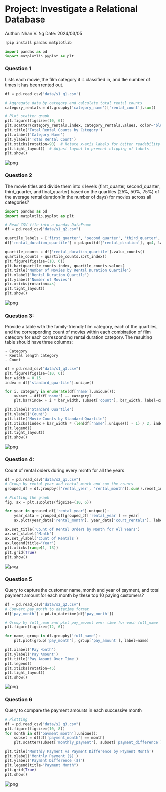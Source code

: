 # Project: Investigate a Relational Database
Author: Nhan V. Ng
Date: 2024/03/05


```python
!pip install pandas matplotlib
```


```python
import pandas as pd
import matplotlib.pyplot as plt
```

### Question 1
Lists each movie, the film category it is classified in, and the number of times it has been rented out.


```python
df = pd.read_csv('data/s1_q1.csv')

# Aggregate data by category and calculate total rental counts
category_rentals = df.groupby('category_name')['rental_count'].sum()

# Plot scatter graph
plt.figure(figsize=(10, 6))
plt.scatter(category_rentals.index, category_rentals.values, color='blue')
plt.title('Total Rental Counts by Category')
plt.xlabel('Category Name')
plt.ylabel('Total Rental Count')
plt.xticks(rotation=90)  # Rotate x-axis labels for better readability
plt.tight_layout()  # Adjust layout to prevent clipping of labels
plt.show()
```


    
![png](analyst_files/analyst_4_0.png)
    


### Question 2
The movie titles and divide them into 4 levels (first_quarter, second_quarter, third_quarter, and final_quarter) based on the quartiles (25%, 50%, 75%) of the average rental duration(in the number of days) for movies across all categories?


```python
import pandas as pd
import matplotlib.pyplot as plt

# Read CSV file into a pandas DataFrame
df = pd.read_csv("data/s1_q2.csv")

quartile_labels = ['first_quarter', 'second_quarter', 'third_quarter', 'final_quarter']
df['rental_duration_quartile'] = pd.qcut(df['rental_duration'], q=4, labels=quartile_labels)

quartile_counts = df['rental_duration_quartile'].value_counts()
quartile_counts = quartile_counts.sort_index()
plt.figure(figsize=(10, 6))
plt.bar(quartile_counts.index, quartile_counts.values)
plt.title('Number of Movies by Rental Duration Quartile')
plt.xlabel('Rental Duration Quartile')
plt.ylabel('Number of Movies')
plt.xticks(rotation=45) 
plt.tight_layout()
plt.show()
```


    
![png](analyst_files/analyst_6_0.png)
    


### Question 3:
Provide a table with the family-friendly film category, each of the quartiles, and the corresponding count of movies within each combination of film category for each corresponding rental duration category. The resulting table should have three columns:

    - Category
    - Rental length category
    - Count


```python
df = pd.read_csv("data/s1_q3.csv")
plt.figure(figsize=(10, 6))
bar_width = 0.15
index = df['standard_quartile'].unique()

for i, category in enumerate(df['name'].unique()):
    subset = df[df['name'] == category]
    plt.bar(index + i * bar_width, subset['count'], bar_width, label=category)

plt.xlabel('Standard Quartile')
plt.ylabel('Count')
plt.title('Movie Counts by Standard Quartile')
plt.xticks(index + bar_width * (len(df['name'].unique()) - 1) / 2, index)
plt.legend()
plt.tight_layout()
plt.show()
```


    
![png](analyst_files/analyst_8_0.png)
    


### Question 4: 
Count of rental orders during every month for all the years 



```python
df = pd.read_csv("data/s2_q1.csv")
# Group by rental_year and rental_month and sum the counts
grouped_df = df.groupby(['rental_year', 'rental_month']).sum().reset_index()

# Plotting the graph
fig, ax = plt.subplots(figsize=(10, 6))

for year in grouped_df['rental_year'].unique():
    year_data = grouped_df[grouped_df['rental_year'] == year]
    ax.plot(year_data['rental_month'], year_data['count_rentals'], label=str(year))

ax.set_title('Count of Rental Orders by Month for All Years')
ax.set_xlabel('Month')
ax.set_ylabel('Count of Rentals')
ax.legend(title='Year')
plt.xticks(range(1, 13))
plt.grid(True)
plt.show()
```


    
![png](analyst_files/analyst_10_0.png)
    


### Question 5
 Query to capture the customer name, month and year of payment, and total payment amount for each month by these top 10 paying customers?


```python
df = pd.read_csv("data/s2_q2.csv")
# Convert pay_month to datetime format
df['pay_month'] = pd.to_datetime(df['pay_month'])

# Group by full_name and plot pay_amount over time for each full_name
plt.figure(figsize=(12, 6))

for name, group in df.groupby('full_name'):
    plt.plot(group['pay_month'], group['pay_amount'], label=name)

plt.xlabel('Pay Month')
plt.ylabel('Pay Amount')
plt.title('Pay Amount Over Time')
plt.legend()
plt.xticks(rotation=45)
plt.tight_layout()
plt.show()
```


    
![png](analyst_files/analyst_12_0.png)
    


### Question 6
Query to compare the payment amounts in each successive month



```python
# Plotting
df = pd.read_csv("data/s2_q3.csv")
plt.figure(figsize=(10, 8))
for month in df['payment_month'].unique():
    subset = df[df['payment_month'] == month]
    plt.scatter(subset['monthly_payment'], subset['payment_difference'], label=month)

plt.title('Monthly Payment vs Payment Difference by Payment Month')
plt.xlabel('Monthly Payment ($)')
plt.ylabel('Payment Difference ($)')
plt.legend(title="Payment Month")
plt.grid(True)
plt.show()
```


    
![png](analyst_files/analyst_14_0.png)
    

